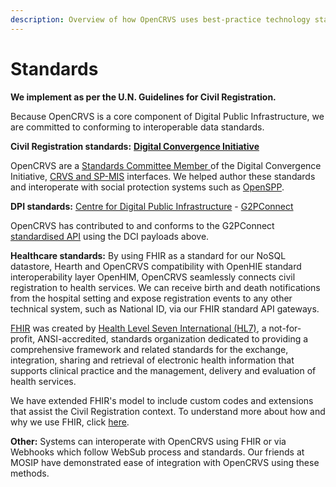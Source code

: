 ```yaml
---
description: Overview of how OpenCRVS uses best-practice technology standards
---
```


# Standards

**We implement as per the U.N. Guidelines for Civil Registration.**

Because OpenCRVS is a core component of Digital Public Infrastructure, we are committed to conforming to interoperable data standards.

**Civil Registration standards:** [**Digital Convergence Initiative**](https://spdci.org/events/crvs-and-sp-mis-standards-released-v1-0-0/)

OpenCRVS are a [Standards Committee Member ](https://standards.spdci.org/standards/v/crvs-v1.0-1/resources/standards-committee)of the Digital Convergence Initiative, [CRVS and SP-MIS](https://standards.spdci.org/standards/v/crvs-v1.0-1/crvs/crvs-with-sp-mis-standards) interfaces. We helped author these standards and interoperate with social protection systems such as [OpenSPP](https://openspp.org/).

**DPI standards:** [Centre for Digital Public Infrastructure](https://cdpi.dev/) - [G2PConnect](https://g2pconnect.global/)

OpenCRVS has contributed to and conforms to the G2PConnect [standardised API](https://github.com/opencrvs/dci-crvs-api) using the DCI payloads above.

**Healthcare standards:** By using FHIR as a standard for our NoSQL datastore, Hearth and OpenCRVS compatibility with OpenHIE standard interoperability layer OpenHIM, OpenCRVS seamlessly connects civil registration to health services. We can receive birth and death notifications from the hospital setting and expose registration events to any other technical system, such as National ID, via our FHIR standard API gateways.

[FHIR](https://hl7.org/FHIR/) was created by [Health Level Seven International (HL7)](http://hl7.org/), a not-for-profit, ANSI-accredited, standards organization dedicated to providing a comprehensive framework and related standards for the exchange, integration, sharing and retrieval of electronic health information that supports clinical practice and the management, delivery and evaluation of health services.

We have extended FHIR's model to include custom codes and extensions that assist the Civil Registration context. To understand more about how and why we use FHIR, click [here](fhir-documents/).

**Other:** Systems can interoperate with OpenCRVS using FHIR or via Webhooks which follow WebSub process and standards. Our friends at MOSIP have demonstrated ease of integration with OpenCRVS using these methods.
